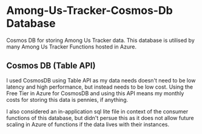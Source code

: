 # Among-Us-Tracker-Cosmos-Db Database
Cosmos DB for storing Among Us Tracker data. This database is utilised by many Among Us Tracker Functions hosted in Azure.

## Cosmos DB (Table API)
I used CosmosDB using Table API as my data needs doesn't need to be low latency and high performance, but instead needs to be low cost. Using the Free Tier in Azure for CosmosDB and using this API means my monthly costs for storing this data is pennies, if anything. 

I also considered an in-application sql lite file in context of the consumer functions of this database, but didn't persue this as it does not allow future scaling in Azure of functions if the data lives with their instances.
